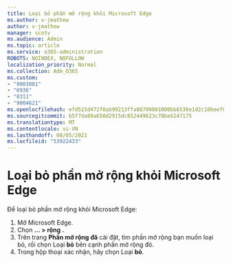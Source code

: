 ```yaml
---
title: Loại bỏ phần mở rộng khỏi Microsoft Edge
ms.author: v-jmathew
author: v-jmathew
manager: scotv
ms.audience: Admin
ms.topic: article
ms.service: o365-administration
ROBOTS: NOINDEX, NOFOLLOW
localization_priority: Normal
ms.collection: Adm_O365
ms.custom:
- "9003881"
- "6936"
- "8311"
- "9004621"
ms.openlocfilehash: efd515d472f0ab99213ffa88709861000bb6536e1d2c10beef8f6d534cc94a7b
ms.sourcegitcommit: b5f7da89a650d2915dc652449623c78be6247175
ms.translationtype: MT
ms.contentlocale: vi-VN
ms.lasthandoff: 08/05/2021
ms.locfileid: "53922433"
---
```

# <a name="remove-an-extension-from-microsoft-edge"></a>Loại bỏ phần mở rộng khỏi Microsoft Edge

Để loại bỏ phần mở rộng khỏi Microsoft Edge:

1. Mở Microsoft Edge.
2. Chọn **... > rộng .**
3. Trên trang **Phần mở rộng đã** cài đặt, tìm phần mở rộng bạn muốn loại bỏ, rồi chọn Loại **bỏ** bên cạnh phần mở rộng đó.
4. Trong hộp thoại xác nhận, hãy chọn Loại **bỏ**.
